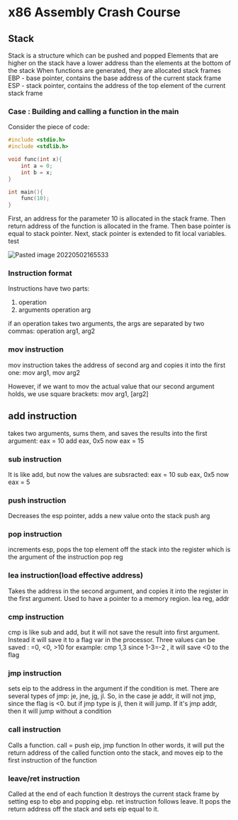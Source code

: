 # x86 Assembly Crash Course

## Stack
Stack is a structure which can be pushed and popped
Elements that are higher on the stack have a lower address than the elements at the bottom of the stack
When functions are generated, they are allocated stack frames
EBP - base pointer, contains the base address of the current stack frame
ESP - stack pointer, contains the address of the top element of the current stack frame

### Case : Building and calling a function in the main
Consider the piece of code:
```C
#include <stdio.h>
#include <stdlib.h>

void func(int x){
	int a = 0;
	int b = x;
}

int main(){
	func(10);
}
```

First, an address for the parameter 10 is allocated in the stack frame. Then return address of the function is allocated in the frame. Then base pointer is equal to stack pointer. Next, stack pointer is extended to fit local variables. test

![Pasted image 20220502165533](https://user-images.githubusercontent.com/99656904/166295727-7b906d4d-fa2f-4eb0-9984-ec6747b5ebf2.png)

### Instruction format 
Instructions have two parts:
1. operation
2. arguments
operation arg

if an operation takes two arguments, the args are separated by two commas: operation arg1, arg2

### mov instruction
mov instruction takes the address of second arg and copies it into the first one:
mov arg1, mov arg2

However, if we want to mov the actual value that our second argument holds, we use square brackets:
mov arg1, [arg2]

## add instruction
takes two arguments, sums them, and saves the results into the first argument:
eax = 10
add eax, 0x5
now eax = 15


### sub instruction
It is like add, but now the values are subsracted:
eax = 10
sub eax, 0x5
now eax = 5

### push instruction
Decreases the esp pointer, adds a new value onto the stack
push arg

### pop instruction
increments esp, pops the top element off the stack into the register which is the argument of the instruction
pop reg

### lea instruction(load effective address)
Takes the address in the second argument, and copies it into the register in the first argument. Used to have a pointer to a memory region.
lea reg, addr

### cmp instruction
cmp is like sub and add, but it will not save the result into first argument. Instead it will save it to a flag var in the processor. Three values can be saved : =0, <0, >10
for example:
cmp 1,3
since 1-3=-2 , it will save <0 to the flag

### jmp instruction
sets eip to the address in the argument if the condition is met. There are several types of jmp: je, jne, jg, jl.
So, in the case je addr, it will not jmp, since the flag is <0. but if jmp type is jl, then it will jump.
If it's jmp addr, then it will jump without a condition

### call instruction
Calls a function. call = push eip, jmp function
In other words, it will put the return address of the called function onto the stack, and moves eip to the first instruction of the function

### leave/ret instruction
Called at the end of each function
It destroys the current stack frame by setting esp to ebp and popping ebp.
ret instruction follows leave. It pops the return address off the stack and sets eip equal to it.
